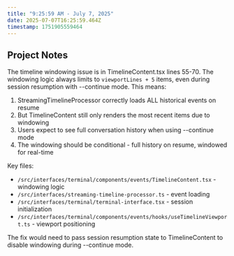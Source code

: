 ```yaml
---
title: "9:25:59 AM - July 7, 2025"
date: 2025-07-07T16:25:59.464Z
timestamp: 1751905559464
---
```


## Project Notes

The timeline windowing issue is in TimelineContent.tsx lines 55-70. The windowing logic always limits to `viewportLines + 5` items, even during session resumption with --continue mode. This means:

1. StreamingTimelineProcessor correctly loads ALL historical events on resume
2. But TimelineContent still only renders the most recent items due to windowing
3. Users expect to see full conversation history when using --continue mode
4. The windowing should be conditional - full history on resume, windowed for real-time

Key files:
- `/src/interfaces/terminal/components/events/TimelineContent.tsx` - windowing logic
- `/src/interfaces/streaming-timeline-processor.ts` - event loading  
- `/src/interfaces/terminal/terminal-interface.tsx` - session initialization
- `/src/interfaces/terminal/components/events/hooks/useTimelineViewport.ts` - viewport positioning

The fix would need to pass session resumption state to TimelineContent to disable windowing during --continue mode.
